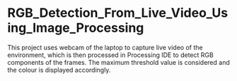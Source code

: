 # RGB_Detection_From_Live_Video_Using_Image_Processing
This project uses webcam of the laptop to capture live video of the environment, which is then processed in Processing IDE to detect RGB components of the frames. The maximum threshold value is considered and the colour is displayed accordingly.
